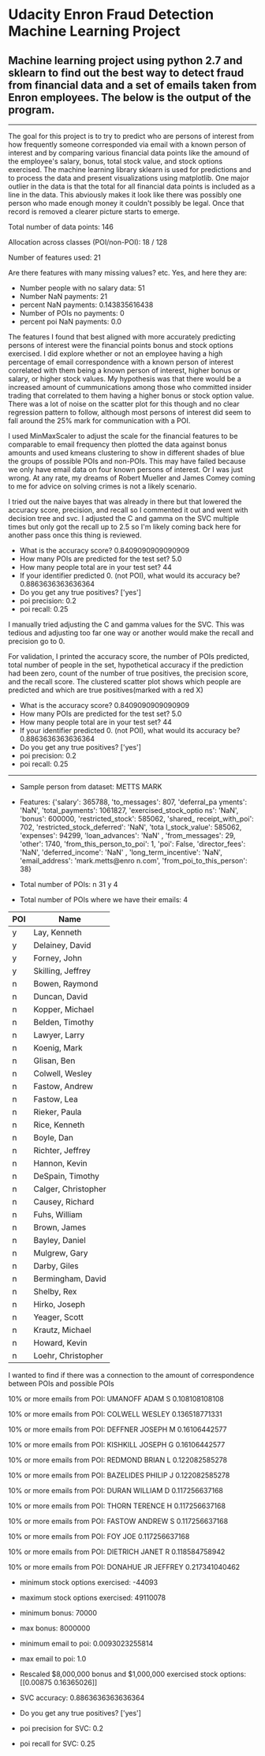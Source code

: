 # Udacity Enron Fraud Detection Machine Learning Project

## Machine learning project using python 2.7 and sklearn to find out the best way to detect fraud from financial data and a set of emails taken from Enron employees. The below is the output of the program.

___

<p>The goal for this project is to try to predict who are persons of interest from how frequently someone corresponded via email with a known person of interest and by comparing various financial data points like the amound of the employee's salary, bonus, total stock value, and stock options exercised. The machine learning library sklearn is used for predictions and to process the data and present visualizations using matplotlib. One major outlier in the data is that the total for all financial data points is included as a line in the data. This abviously makes it look like there was possibly one person who made enough money it couldn't possibly be legal. Once that record is removed a clearer picture starts to emerge. </p>



<p>Total number of data points:  146</li>
<p>Allocation across classes (POI/non-POI):  18 / 128</li>
<p>Number of features used:  21</li>
<p>Are there features with many missing values? etc. Yes, and here they are:</li>
<ul>
 <li>Number people with no salary data:  51</li>
 <li>Number NaN payments:  21</li>   
 <li>percent NaN payments:  0.143835616438</li>
 <li>Number of POIs no payments:  0</li>
 <li>percent poi NaN payments:  0.0</li>
</ul>

<p>The features I found that best aligned with more accurately predicting persons of interest were the financial points bonus and stock options exercised. I did explore whether or not an employee having a high percentage of email correspondence with a known person of interest correlated with them being a known person of interest, higher bonus or salary, or higher stock values. My hypothesis was that there would be a increased amount of cummunications among those who committed insider trading that correlated to them having a higher bonus or stock option value. There was a lot of noise on the scatter plot for this though and no clear regression pattern to follow, although most persons of interest did seem to fall around the 25% mark for communication with a POI. </p>

<p>I used MinMaxScaler to adjust the scale for the financial features to be comparable to email frequency then plotted the data against bonus amounts and used kmeans clustering to show in different shades of blue the groups of possible POIs and non-POIs. This may have failed because we only have email data on four known persons of interest. Or I was just wrong. At any rate, my dreams of Robert Mueller and James Comey coming to me for advice on solving crimes is not a likely scenario. </p>

<p>I tried out the naive bayes that was already in there but that lowered the accuracy score, precision, and recall so I commented it out and went with decision tree and svc. I adjusted the C and gamma on the SVC multiple times but only got the recall up to 2.5 so I'm likely coming back here for another pass once this thing is reviewed.</p> 

<ul>
 <li>What is the accuracy score?  0.8409090909090909</li>
 <li>How many POIs are predicted for the test set?  5.0</li>
 <li>How many people total are in your test set? 44</li>
 <li>If your identifier predicted 0. (not POI), what would its accuracy be? 0.8863636363636364</li>
 <li>Do you get any true positives?  ['yes']</li>
 <li>poi precision:  0.2</li>
 <li>poi recall:  0.25</li>
</ul>

<p>I manually tried adjusting the C and gamma values for the SVC. This was tedious and adjusting too far one way or another would make the recall and precision go to 0. </p>

<p>For validation, I printed the accuracy score, the number of POIs predicted, total number of people in the set, hypothetical accuracy if the prediction had been zero, count of the number of true positives, the precision score, and the recall score. The clustered scatter plot shows which people are predicted and which are true positives(marked with a red X)</p>

<ul>
 <li>What is the accuracy score?  0.8409090909090909</li>
 <li>How many POIs are predicted for the test set?  5.0</li>
 <li>How many people total are in your test set? 44</li>
 <li>If your identifier predicted 0. (not POI), what would its accuracy be? 0.8863636363636364</li>
 <li>Do you get any true positives?  ['yes']</li>
 <li>poi precision:  0.2</li>
 <li>poi recall:  0.25</li>
</ul>

___

 - Sample person from dataset:  METTS MARK

 - Features:  {'salary': 365788, 'to_messages': 807, 'deferral_pa
yments': 'NaN', 'total_payments': 1061827, 'exercised_stock_optio
ns': 'NaN', 'bonus': 600000, 'restricted_stock': 585062, 'shared_
receipt_with_poi': 702, 'restricted_stock_deferred': 'NaN', 'tota
l_stock_value': 585062, 'expenses': 94299, 'loan_advances': 'NaN'
, 'from_messages': 29, 'other': 1740, 'from_this_person_to_poi':
1, 'poi': False, 'director_fees': 'NaN', 'deferred_income': 'NaN'
, 'long_term_incentive': 'NaN', 'email_address': 'mark.metts@enro
n.com', 'from_poi_to_this_person': 38}

 - Total number of POIs:
n    31
y     4

 - Total number of POIs where we have their emails:  4

<table>
 <thead>
  <tr>
   <th>POI</th>
   <th>Name</th>
  </tr>
 </thead>
 <tbody>
  <tr>
   <td>y</td>
   <td>Lay, Kenneth</td>
  </tr>
  <tr>
   <td>y</td>
   <td> Delainey, David</td>
  </tr>
  <tr>
   <td>y</td>
   <td>Forney, John</td>
  </tr>
  <tr>
   <td>y</td>
   <td>Skilling, Jeffrey</td>
  </tr>
  <tr>
   <td>n</td>
   <td>Bowen, Raymond</td>
  </tr>
    <tr>
    <td>n</td>
    <td>Duncan, David</td>
   </tr>
    <tr>
   <td>n</td>
   <td>Kopper, Michael</td>
  </tr>
    <tr>
   <td>n</td>
   <td>Belden, Timothy</td>
  </tr>
    <tr>
   <td>n</td>
   <td>Lawyer, Larry</td>
  </tr>
    <tr>
   <td>n</td>
   <td>Koenig, Mark</td>
  </tr>
    <tr>
   <td>n</td>
   <td>Glisan, Ben</td>
  </tr>
    <tr>
   <td>n</td>
   <td>Colwell, Wesley</td>
  </tr>
    <tr>
   <td>n</td>
   <td>Fastow, Andrew</td>
  </tr>
    <tr>
   <td>n</td>
   <td>Fastow, Lea</td>
  </tr>
    <tr>
   <td>n</td>
   <td>Rieker, Paula</td>
  </tr>
    <tr>
   <td>n</td>
   <td>Rice, Kenneth</td>
  </tr>
    <tr>
   <td>n</td>
   <td>Boyle, Dan</td>
  </tr>
    <tr>
   <td>n</td>
   <td>Richter, Jeffrey</td>
  </tr>
    <tr>
   <td>n</td>
   <td>Hannon, Kevin</td>
  </tr>
    <tr>
   <td>n</td>
   <td>DeSpain, Timothy</td>
  </tr>
    <tr>
   <td>n</td>
   <td>Calger, Christopher</td>
  </tr>
    <tr>
   <td>n</td>
   <td>Causey, Richard</td>
  </tr>
    <tr>
   <td>n</td>
   <td>Fuhs, William</td>
  </tr>
    <tr>
     <td>n</td>
     <td>Brown, James</td>
    </tr>
   <tr>
     <td>n</td>
     <td>Bayley, Daniel</td>
    </tr>
   <tr>
     <td>n</td>
     <td>Mulgrew, Gary</td>
    </tr>
   <tr>
     <td>n</td>
     <td>Darby, Giles</td>
    </tr>
   <tr>
     <td>n</td>
     <td>Bermingham, David</td>
    </tr>
   <tr>
     <td>n</td>
     <td>Shelby, Rex</td>
    </tr>
   <tr>
     <td>n</td>
     <td>Hirko, Joseph</td>
    </tr>
   <tr>
     <td>n</td>
     <td>Yeager, Scott</td>
    </tr>
   <tr>
     <td>n</td>
     <td>Krautz, Michael</td>
    </tr>
   <tr>
     <td>n</td>
     <td>Howard, Kevin</td>
    </tr>
   <tr>
     <td>n</td>
     <td>Loehr, Christopher</td>
    </tr>
 </tbody>
</table>

<p>I wanted to find if there was a connection to the amount of correspondence between POIs and possible POIs</p>

<p>10% or more emails from POI:  UMANOFF ADAM S     0.108108108108</p>
<p>10% or more emails from POI:  COLWELL WESLEY     0.136518771331</p>
<p>10% or more emails from POI:  DEFFNER JOSEPH M   0.16106442577</p>
<p>10% or more emails from POI:  KISHKILL JOSEPH G  0.16106442577</p>
<p>10% or more emails from POI:  REDMOND BRIAN L    0.122082585278</p>
<p>10% or more emails from POI:  BAZELIDES PHILIP J 0.122082585278</p>
<p>10% or more emails from POI:  DURAN WILLIAM D    0.117256637168</p>
<p>10% or more emails from POI:  THORN TERENCE H    0.117256637168</p>
<p>10% or more emails from POI:  FASTOW ANDREW S    0.117256637168</p>
<p>10% or more emails from POI:  FOY JOE            0.117256637168</p>
<p>10% or more emails from POI:  DIETRICH JANET R   0.118584758942</p>
<p>10% or more emails from POI:  DONAHUE JR JEFFREY 0.217341040462</p>


 - minimum stock options exercised:  -44093

 - maximum stock options exercised:  49110078

 - minimum bonus:  70000

 - max bonus:  8000000

 - minimum email to poi:  0.0093023255814

-  max email to poi:  1.0

- Rescaled $8,000,000 bonus and $1,000,000 exercised stock options:
    [[0.00875    0.16365026]]

- SVC accuracy:  0.8863636363636364
 
- Do you get any true positives? ['yes']

- poi precision for SVC:  0.2

- poi recall for SVC: 0.25
